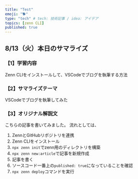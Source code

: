 ```yaml
---
title: "Test"
emoji: "🐕"
type: "tech" # tech: 技術記事 / idea: アイデア
topics: [zenn CLI]
published: true
---
```


## 8/13（火）本日のサマライズ
### 【1】学習内容
Zenn CLIをインストールして、VSCodeでブログを執筆する方法
### 【2】サマライズテーマ 
VSCodeでブログを執筆してみた
### 【3】オリジナル解説文
こちらの記事を書いてみました。
流れとしては、
1. ZennとGitHubリポジトリを連携
2. Zenn CLIをインストール
3. `npx zenn init`でzenn用のディレクトリを構築
4. `npx zenn new:article`で記事を新規作成
5. 記事を書く
6. ソースコード一番上の`published: true`になっていることを確認
7. `npx zenn deploy`コマンドを実行